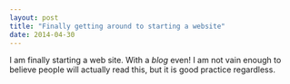 ```yaml
---
layout: post
title: "Finally getting around to starting a website"
date: 2014-04-30
---
```

I am finally starting a web site. With a _blog_ even! I am not vain enough to believe people will actually read this, but it is good practice regardless.
